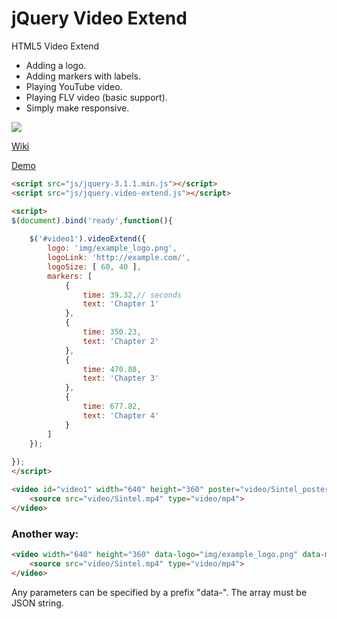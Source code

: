 # jQuery Video Extend
HTML5 Video Extend

 * Adding a logo.
 * Adding markers with labels.
 * Playing YouTube video.
 * Playing FLV video (basic support).
 * Simply make responsive.

![](http://andchir.github.io/jquery-video-extend/img/screenshot.png)

[Wiki](https://github.com/andchir/jquery-video-extend/wiki)

[Demo](http://andchir.github.io/jquery-video-extend/)

``` html
<script src="js/jquery-3.1.1.min.js"></script>
<script src="js/jquery.video-extend.js"></script>
```

``` html
<script>
$(document).bind('ready',function(){
    
    $('#video1').videoExtend({
        logo: 'img/example_logo.png',
        logoLink: 'http://example.com/',
        logoSize: [ 60, 40 ],
        markers: [
            {
                time: 39.32,// seconds
                text: 'Chapter 1'
            },
            {
                time: 350.23,
                text: 'Chapter 2'
            },
            {
                time: 470.88,
                text: 'Chapter 3'
            },
            {
                time: 677.82,
                text: 'Chapter 4'
            }
        ]
    });
    
});
</script>
```

``` html
<video id="video1" width="640" height="360" poster="video/Sintel_poster.png" controls>
    <source src="video/Sintel.mp4" type="video/mp4">
</video>
```

### Another way:

``` html
<video width="640" height="360" data-logo="img/example_logo.png" data-markers='[{"time":39,"text":"Chapter 1"},{"time":350,"text":"Chapter 2"}]'>
    <source src="video/Sintel.mp4" type="video/mp4">
</video>
```
Any parameters can be specified by a prefix "data-". The array must be JSON string.
